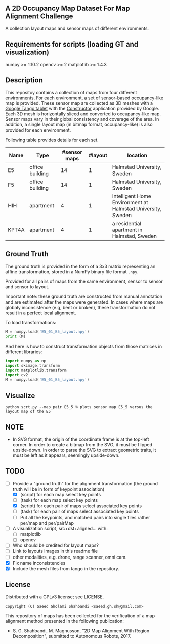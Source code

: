 A 2D Occupancy Map Dataset For Map Alignment Challenge
------------------------------------------------------
A collection layout maps and sensor maps of different environments.

<!-- <E5_layout src="https://github.com/saeedghsh/Halmstad-Robot-Maps/blob/master/E5/layout/E5_layout.png" alt="none" width="50" height="50"> -->
<!-- <E5_1 src="https://github.com/saeedghsh/Halmstad-Robot-Maps/blob/master/E5/pseudo_occupancy/E5_1.png" alt="none" width="50" height="50"> -->

<!-- <F5_layout src="https://github.com/saeedghsh/Halmstad-Robot-Maps/blob/master/F5/layout/F5_layout.png" alt="none" width="50" height="50"> -->
<!-- <F5_1 src="https://github.com/saeedghsh/Halmstad-Robot-Maps/blob/master/F5/pseudo_occupancy/F5_1.png" alt="none" width="50" height="50"> -->

<!-- <HIH_layout src="https://github.com/saeedghsh/Halmstad-Robot-Maps/blob/master/HIH/layout/HIH_layout.png" alt="none" width="50" height="50"> -->
<!-- <HIH_01 src="https://github.com/saeedghsh/Halmstad-Robot-Maps/blob/master/HIH/pseudo_occupancy/HIH_01.png" alt="none" width="50" height="50"> -->

<!-- <KPT4A_layout src="https://github.com/saeedghsh/Halmstad-Robot-Maps/blob/master/KPT4A/layout/KPT4A_layout.png" alt="none" width="50" height="50"> -->
<!-- <KPT4A_01 src="https://github.com/saeedghsh/Halmstad-Robot-Maps/blob/master/KPT4A/pseudo_occupancy/KPT4A_01.png" alt="none" width="50" height="50"> -->


Requirements for scripts (loading GT and visualization)
-------------------------------------------------------
numpy >= 1.10.2
opencv >= 2
matplotlib >= 1.4.3


Description
-----------
This repositoy contains a collection of maps from four different environments.
For each environment, a set of sensor-based occupancy-like map is provided.
These sensor map are collected as 3D meshes with a [Google Tango tablet](https://developers.google.com/tango/hardware/tablet) with the [Constructor](https://play.google.com/store/apps/details?id=com.projecttango.constructor&hl=en) application provided by Google.
Each 3D mesh is horizontally sliced and converted to occupancy-like map.
Sensor maps vary in their global consistency and coverage of the area.
In addition, a single layout map (in bitmap format, occupancy-like) is also provided for each environment.  

Following table provides details for each set.  

Name | Type | #sensor maps | #layout | location
---- | ---- | ------------ | ------- | --------
E5 | office building | 14 | 1 | Halmstad University, Sweden
F5 | office building | 14 | 1 | Halmstad University, Sweden
HIH | apartment | 4| 1 | Intelligent Home Environment at Halmstad University, Sweden
KPT4A | apartment | 4 | 1 | a residential apartment in Halmstad, Sweden

Ground Truth
------------
The ground truth is provided in the form of a 3x3 matrix representing an affine transformation, stored in a NumPy binary file format ```.npy```.

Provided for all pairs of maps from the same environment, sensor to sensor and sensor to layout.

Important note: these ground truth are constructed from manual annotation and are estimated after the maps were generated.
In cases where maps are globaly inconsistence (e.g, bent or broken), these transformation do not result in a perfect local alignment.

To load transformations:
```python
M = numpy.load('E5_01_E5_layout.npy')
print (M)
```

And here is how to construct transformation objects from those matrices in different libraries:
```python
import numpy as np
import skimage.transform
import matplotlib.transform
import cv2
M = numpy.load('E5_01_E5_layout.npy')
```

Visualize
---------
```shell
python scrt.py --map_pair E5_5 % plots sensor map E5_5 versus the layout map of the E5
```
<!-- * HH_E5: office building (E5) at Halmstad University, Sweden -->
<!-- * HH_F5: office building (F5) at Halmstad University, Sweden -->
<!-- * HH_HIH: Intelligent Home Environment at Halmstad University, Sweden -->
<!-- * KPT4A: a residential apartment in Halmstad, Sweden -->

NOTE
----
- In SVG format, the origin of the coordinate frame is at the top-left corner.
  In order to create a bitmap from the SVG, it must be flipped upside-down.
  In order to parse the SVG to extract geometric traits, it must be left as it appears, seemingly upside-down.

TODO
----
* [ ] Provide a "ground truth" for the alignment transformation (the ground truth will be in form of keypoint association)
  * [x] (script) for each map select key points
  * [ ] (task) for each map select key points
  * [x] (script) for each pair of maps select associated key points
  * [ ] (task) for each pair of maps select associated key points
  * [ ] Put all the keypoints, and matched pairs into single files rather per/map and per/pairMap
* [ ] A visualization script, src+dst+aligned... with:
  * [ ] matplotlib
  * [ ] opencv
* [ ] Who should be credited for layout maps?
* [ ] Link to layouts images in this readme file
* [ ] other modalities, e.g. drone, range scanner, omni cam.
* [x] Fix name inconsistencies
* [x] Include the mesh files from tango in the repository.

License
-------
Distributed with a GPLv3 license; see LICENSE.
```
Copyright (C) Saeed Gholami Shahbandi <saeed.gh.sh@gmail.com>
```

This repository of maps has been collected for the verification of a map alignment method presented in the following publication:
- S. G. Shahbandi, M. Magnusson, "2D Map Alignment With Region Decomposition", submitted to Autonomous Robots, 2017.

